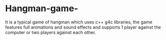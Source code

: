 Hangman-game-
=============

It is a typical game of hangman which uses c++ g4c libraries, the game features full animations and sound effects and supports 1 player against the computer or two players against each other. 
